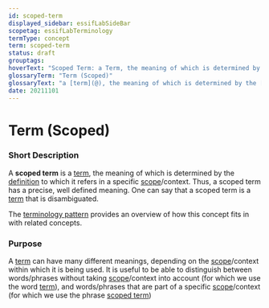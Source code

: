```yaml
---
id: scoped-term
displayed_sidebar: essifLabSideBar
scopetag: essifLabTerminology
termType: concept
term: scoped-term
status: draft
grouptags:
hoverText: "Scoped Term: a Term, the meaning of which is determined by the Definition to which it refers in a specific Scope/context."
glossaryTerm: "Term (Scoped)"
glossaryText: "a [term](@), the meaning of which is determined by the [definition](@) to which it refers in a specific [scope](@)/context."
date: 20211101
---
```


# Term (Scoped)

### Short Description

A **scoped term** is a [term](@), the meaning of which is determined by the [definition](@) to which it refers in a specific [scope](@)/context. Thus, a scoped term has a precise, well defined meaning. One can say that a scoped term is a [term](@) that is disambiguated.

The [terminology pattern](pattern:terminology@) provides an overview of how this concept fits in with related concepts.

### Purpose

A [term](@) can have many different meanings, depending on the [scope](@)/context within which it is being used. It is useful to be able to distinguish between words/phrases without taking [scope](@)/context into account (for which we use the word [term](@)), and words/phrases that are part of a specific [scope](@)/context (for which we use the phrase [scoped term](@))
